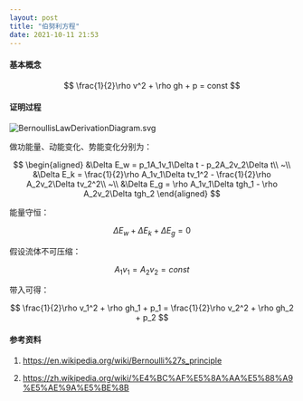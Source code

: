 ```yaml
---
layout: post
title: "伯努利方程"
date: 2021-10-11 21:53
---
```


#### **基本概念**

$$
\frac{1}{2}\rho v^2 + \rho gh + p = const
$$

#### **证明过程**

![BernoullisLawDerivationDiagram.svg](/assets/BernoullisLawDerivationDiagram.svg)

做功能量、动能变化、势能变化分别为：

$$
\begin{aligned}
&\Delta E_w = p_1A_1v_1\Delta t - p_2A_2v_2\Delta t\\
~\\
&\Delta E_k = \frac{1}{2}\rho A_1v_1\Delta tv_1^2 - \frac{1}{2}\rho A_2v_2\Delta tv_2^2\\
~\\
&\Delta E_g = \rho A_1v_1\Delta tgh_1 - \rho A_2v_2\Delta tgh_2
\end{aligned}
$$

能量守恒：

$$
\Delta E_w + \Delta E_k + \Delta E_g = 0
$$

假设流体不可压缩：

$$
A_1v_1 = A_2v_2 = const
$$

带入可得：

$$
\frac{1}{2}\rho v_1^2 + \rho gh_1 + p_1 = \frac{1}{2}\rho v_2^2 + \rho gh_2 + p_2
$$

#### **参考资料**

1. <https://en.wikipedia.org/wiki/Bernoulli%27s_principle>

2. <https://zh.wikipedia.org/wiki/%E4%BC%AF%E5%8A%AA%E5%88%A9%E5%AE%9A%E5%BE%8B>
